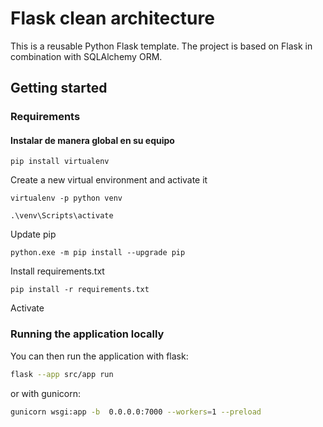 # Flask clean architecture

This is a reusable Python Flask template. The project is based on Flask in combination with SQLAlchemy ORM.

## Getting started

### Requirements

#### Instalar de manera global en su equipo

```shell
pip install virtualenv
```

Create a new virtual environment and activate it

```shell
virtualenv -p python venv

.\venv\Scripts\activate
```

Update pip

```shell
python.exe -m pip install --upgrade pip
```

Install requirements.txt

```shell
pip install -r requirements.txt
```

Activate

### Running the application locally

You can then run the application with flask:

```bash
flask --app src/app run
```

or with gunicorn:

```bash
gunicorn wsgi:app -b  0.0.0.0:7000 --workers=1 --preload
```
